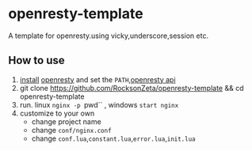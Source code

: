 # openresty-template
A template for openresty.using vicky,underscore,session etc.

## How to use
1. [install](https://openresty.org/en/installation.html) [openresty](https://openresty.org/en/download.html) and set the `PATH`,[openresty api](https://github.com/openresty/lua-nginx-module#nginx-api-for-lua)
2. git clone https://github.com/RocksonZeta/openresty-template && cd openresty-template
3. run. linux `nginx -p `pwd`` , windows `start nginx`
4. customize to your own
	- change project name
	- change `conf/nginx.conf`
	- change `conf.lua`,`constant.lua`,`error.lua`,`init.lua`
	